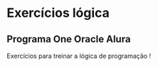 <h1>Exercícios lógica</h1>

<h2>Programa One Oracle Alura</h2>

<p>Exercícios para treinar a lógica de programação ! </p>
